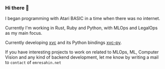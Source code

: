 ### Hi there 👋

I began programming with Atari BASIC in a time when there was no internet.

Currently I'm working in Rust, Ruby and Python, with MLOps and LegalOps as my
main focus.

Currently developing [xvc](https://github.com/iesahin/xvc) and its Python
bindings [xvc-py](https://github.com/iesahin/xvc-py).

If you have interesting projects to work on related to MLOps, ML, Computer
Vision and any kind of backend development, let me know by writing a mail to
`contact` of `emresahin.net`

<!--
**iesahin/iesahin** is a ✨ _special_ ✨ repository because its `README.md` (this file) appears on your GitHub profile.

Here are some ideas to get you started:

- 🔭 I’m currently working on ...
- 🌱 I’m currently learning ...
- 👯 I’m looking to collaborate on ...
- 🤔 I’m looking for help with ...
- 💬 Ask me about ...
- 📫 How to reach me: ...
- 😄 Pronouns: ...
- ⚡ Fun fact: ...
-->
